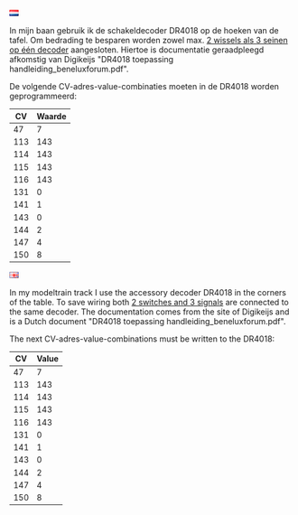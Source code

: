 ![Nederlandse vlag](../../images/nl.gif)

In mijn baan gebruik ik de schakeldecoder DR4018 op de hoeken van de tafel. Om bedrading te besparen worden zowel max. [2 wissels als 3 seinen op één decoder](./images/DR4018_mixedswitchesandsignals.png) aangesloten. Hiertoe is documentatie geraadpleegd afkomstig van Digikeijs "DR4018 toepassing handleiding_beneluxforum.pdf".

De volgende CV-adres-value-combinaties moeten in de DR4018 worden geprogrammeerd:

CV|Waarde
--|------
47|7
113|143
114|143
115|143
116|143
131|0
141|1
143|0
144|2
147|4
150|8


![English flag](../../images/gb.gif)

In my modeltrain track I use the accessory decoder DR4018 in the corners of the table. To save wiring both [2 switches and 3 signals](./images/DR4018_mixedswitchesandsignals.png) are connected to the same decoder. The documentation comes from the site of Digikeijs and is a Dutch document "DR4018 toepassing handleiding_beneluxforum.pdf".

The next CV-adres-value-combinations must be written to the DR4018:

CV|Value
--|------
47|7
113|143
114|143
115|143
116|143
131|0
141|1
143|0
144|2
147|4
150|8
